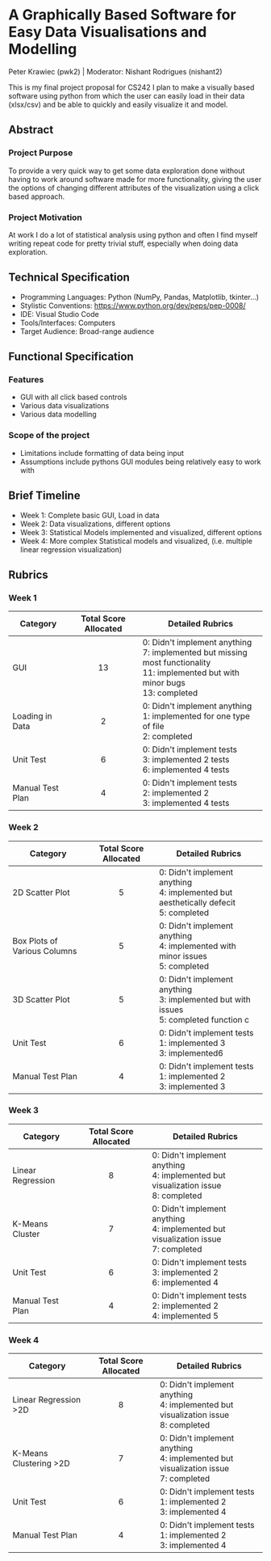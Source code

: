 # A Graphically Based Software for Easy Data Visualisations and Modelling
Peter Krawiec (pwk2) | Moderator: Nishant Rodrigues (nishant2)

This is my final project proposal for CS242
I plan to make a visually based software using python from which the user can easily load in their data (xlsx/csv) and be able to quickly and easily visualize it and model.

## Abstract
### Project Purpose
To provide a very quick way to get some data exploration done without having to work around software made for more functionality, giving the user the options of changing different attributes of the visualization using a click based approach.

### Project Motivation
At work I do a lot of statistical analysis using python and often I find myself writing repeat code for pretty trivial stuff, especially when doing data exploration.

## Technical Specification
- Programming Languages: Python (NumPy, Pandas, Matplotlib, tkinter...)
- Stylistic Conventions: https://www.python.org/dev/peps/pep-0008/
- IDE: Visual Studio Code
- Tools/Interfaces: Computers
- Target Audience: Broad-range audience

## Functional Specification
### Features
- GUI with all click based controls
- Various data visualizations
- Various data modelling

### Scope of the project
- Limitations include formatting of data being input
- Assumptions include pythons GUI modules being relatively easy to work with

## Brief Timeline
- Week 1: Complete basic GUI, Load in data
- Week 2: Data visualizations, different options
- Week 3: Statistical Models implemented and visualized, different options
- Week 4: More complex Statistical models and visualized, (i.e. multiple linear regression visualization)

## Rubrics
### Week 1
| Category  | Total Score Allocated | Detailed Rubrics                                                            |
|-----------|:---------:|-------------------------------------------------------------------------------|
|  GUI |  13  |  0: Didn't implement anything <br> 7: implemented but missing most functionality <br> 11: implemented but with minor bugs <br> 13: completed |
|  Loading in Data |  2  |  0: Didn't implement anything <br> 1: implemented for one type of file <br> 2: completed  |
|  Unit Test |  6  |  0: Didn't implement tests <br> 3: implemented 2 tests <br> 6: implemented 4 tests |
|  Manual Test Plan |  4  |  0: Didn't implement tests <br> 2: implemented 2 <br> 3: implemented 4 tests |

### Week 2
| Category  | Total Score Allocated | Detailed Rubrics                                                            |
|-----------|:---------:|-------------------------------------------------------------------------------|
|  2D Scatter Plot |  5  |  0: Didn't implement anything <br> 4: implemented but aesthetically defecit <br> 5: completed  |
|  Box Plots of Various Columns |  5  |  0: Didn't implement anything <br> 4: implemented with minor issues <br> 5: completed  |
|  3D Scatter Plot |  5  |  0: Didn't implement anything <br> 3: implemented but with issues <br> 5: completed function c |
|  Unit Test |  6  |  0: Didn't implement tests <br> 1: implemented 3 <br> 3: implemented6 |
|  Manual Test Plan |  4  |  0: Didn't implement tests <br> 1: implemented 2 <br> 3: implemented 3 |


### Week 3
| Category  | Total Score Allocated | Detailed Rubrics                                                            |
|-----------|:---------:|-------------------------------------------------------------------------------|
|  Linear Regression |  8  |  0: Didn't implement anything <br> 4: implemented but visualization issue <br> 8: completed  |
|  K-Means Cluster |  7  |  0: Didn't implement anything <br> 4: implemented but visualization issue <br> 7: completed |
|  Unit Test |  6  |  0: Didn't implement tests <br> 3: implemented 2 <br> 6: implemented 4 |
|  Manual Test Plan |  4  |  0: Didn't implement tests <br> 2: implemented 2 <br> 4: implemented 5 |


### Week 4
| Category  | Total Score Allocated | Detailed Rubrics                                                            |
|-----------|:---------:|-------------------------------------------------------------------------------|
|  Linear Regression >2D |  8  |  0: Didn't implement anything <br> 4: implemented but visualization issue <br> 8: completed |
|  K-Means Clustering >2D |  7  |  0: Didn't implement anything <br> 4: implemented but visualization issue <br> 7: completed |
|  Unit Test |  6  |  0: Didn't implement tests <br> 1: implemented 2 <br> 3: implemented 4 |
|  Manual Test Plan |  4  |  0: Didn't implement tests <br> 1: implemented 2 <br> 3: implemented 4 |

